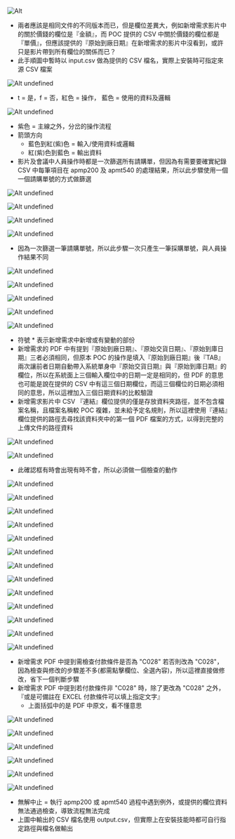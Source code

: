 ![Alt ](pic/a01.jpg)

- 兩者應該是相同文件的不同版本而已，但是欄位差異大，例如新增需求影片中的關於價錢的欄位是『金額』，而 POC 提供的 CSV 中關於價錢的欄位都是『單價』，但應該提供的『原始到廠日期』在新增需求的影片中沒看到，或許只是影片帶到所有欄位的關係而已？
- 此手順圖中暫時以 input.csv 做為提供的 CSV 檔名，實際上安裝時可指定來源 CSV 檔案

![Alt undefined](pic/a02.jpg)

- t = 是，f = 否，紅色 = 操作， 藍色 = 使用的資料及邏輯

![Alt undefined](pic/a03.jpg)

- 紫色 = 主線之外，分岔的操作流程
- 箭頭方向
  - 藍色到紅(紫)色 = 輸入/使用資料或邏輯
  - 紅(紫)色到藍色 = 輸出資料
- 影片及會議中人員操作時都是一次篩選所有請購單，但因為有需要要確實紀錄 CSV 中每筆項目在 apmp200 及 apmt540 的處理結果，所以此步驟使用一個一個請購單號的方式做篩選

![Alt undefined](pic/a04.jpg)

![Alt undefined](pic/a05.jpg)

![Alt undefined](pic/a06.jpg)

![Alt undefined](pic/a07.jpg)

- 因為一次篩選一筆請購單號，所以此步驟一次只產生一筆採購單號，與人員操作結果不同

![Alt undefined](pic/a08.jpg)

![Alt undefined](pic/a09.jpg)

![Alt undefined](pic/a10.jpg)

![Alt undefined](pic/a11.jpg)

![Alt undefined](pic/a12.jpg)

- 符號 \* 表示新增需求中新增或有變動的部份
- 新增需求的 PDF 中有提到『原始到廠日期』、『原始交貨日期』、『原始到庫日期』三者必須相同，但原本 POC 的操作是填入『原始到廠日期』後『TAB』兩次讓前者日期自動帶入系統單身中『原始交貨日期』與『原始到庫日期』的欄位，所以在系統面上三個輸入欄位中的日期一定是相同的，但 PDF 的意思也可能是說在提供的 CSV 中有這三個日期欄位，而這三個欄位的日期必須相同的意思，所以這裡加入三個日期資料的比較驗證
- 新增需求影片中 CSV 『連結』欄位提供的僅是存放資料夾路徑，並不包含檔案名稱，且檔案名稱較 POC 複雜，並未給予定名規則，所以這裡使用『連結』欄位提供的路徑去尋找該資料夾中的第一個 PDF 檔案的方式，以得到完整的上傳文件的路徑資料

![Alt undefined](pic/a13.jpg)

![Alt undefined](pic/a14.jpg)

- 此確認框有時會出現有時不會，所以必須做一個檢查的動作

![Alt undefined](pic/a15.jpg)

![Alt undefined](pic/a16.jpg)

![Alt undefined](pic/a17.jpg)

![Alt undefined](pic/a18.jpg)

![Alt undefined](pic/a19.jpg)

![Alt undefined](pic/a20.jpg)

![Alt undefined](pic/a21.jpg)

![Alt undefined](pic/a22.jpg)

![Alt undefined](pic/a23.jpg)

![Alt undefined](pic/a24.jpg)

![Alt undefined](pic/a25.jpg)

![Alt undefined](pic/a26.jpg)

![Alt undefined](pic/a27.jpg)

- 新增需求 PDF 中提到需檢查付款條件是否為 "C028" 若否則改為 "C028"，因為檢查與修改的步驟差不多(都需點擊欄位、全選內容)，所以這裡直接做修改，省下一個判斷步驟
- 新增需求 PDF 中提到若付款條件非 "C028" 時，除了更改為 "C028" 之外，『或是可備註在 EXCEL 付款條件可以填上指定文字』
  - 上面括弧中的是 PDF 中原文，看不懂意思

![Alt undefined](pic/a28.jpg)

![Alt undefined](pic/a29.jpg)

![Alt undefined](pic/a30.jpg)

![Alt undefined](pic/a31.jpg)

![Alt undefined](pic/a33.jpg)

![Alt undefined](pic/a34.jpg)

- 無解中止 = 執行 apmp200 或 apmt540 過程中遇到例外，或提供的欄位資料無法通過檢查，導致流程無法完成
- 上圖中輸出的 CSV 檔名使用 output.csv，但實際上在安裝技能時都可自行指定路徑與檔名做輸出
